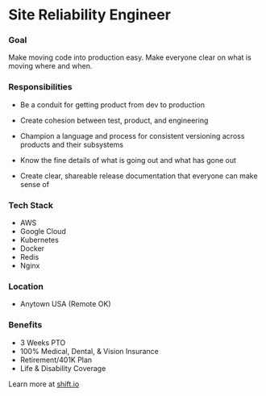 # Site Reliability Engineer

### Goal

Make moving code into production easy. Make everyone clear on what is moving where and when.

### Responsibilities

* Be a conduit for getting product from dev to production

* Create cohesion between test, product, and engineering

* Champion a language and process for consistent versioning across products and their subsystems

* Know the fine details of what is going out and what has gone out

* Create clear, shareable release documentation that everyone can make sense of

### Tech Stack
* AWS
* Google Cloud
* Kubernetes
* Docker
* Redis
* Nginx

### Location
* Anytown USA (Remote OK)

### Benefits
* 3 Weeks PTO
* 100% Medical, Dental, & Vision Insurance
* Retirement/401K Plan
* Life & Disability Coverage

Learn more at [shift.io](https://shift.io/)
